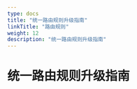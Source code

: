 ```yaml
---
type: docs
title: "统一路由规则升级指南"
linkTitle: "路由规则"
weight: 12
description: "统一路由规则升级指南"
---
```


# 统一路由规则升级指南

